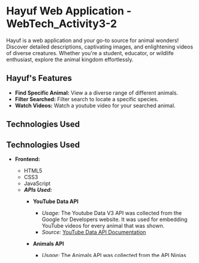 # Hayuf Web Application - WebTech_Activity3-2

Hayuf is a web application and your go-to source for animal wonders!
Discover detailed descriptions, captivating images, and enlightening
videos of diverse creatures. Whether you're a student, educator, or
wildlife enthusiast, explore the animal kingdom effortlessly.

## Hayuf's Features

- **Find Specific Animal:** View a a diverse range of different animals.
- **Filter Searched:** Filter search to locate a specific species.
- **Watch Videos:** Watch a youtube video for your searched animal.

## Technologies Used

## Technologies Used

- **Frontend:**
  - HTML5
  - CSS3
  - JavaScript
  - ***APIs Used:***
    - **YouTube Data API**
      - *Usage:* The Youtube Data V3 API was collected from the Google for Developers website.
        It was used for embedding YouTube videos for every animal that was shown.
      - *Source:* [YouTube Data API Documentation](https://developers.google.com/youtube/v3)

    - **Animals API**
      - *Usage:* The Animals API was collected from the API Ninjas website.
        It is included as the primary component of the web application to return detailed descriptions
        regarding an animal.
      - *Source:* [API Ninjas Animals API](https://www.api-ninjas.com/api/animals)

    - **SerpAPI**
      - *Usage:* This API was provided by Google itself. It was used to provide a particular
        image of a user's searched animal.
      - *Source:* [SerpAPI Documentation](https://serpapi.com/images-results)


- **Backend:**
  - None

